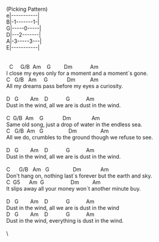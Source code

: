 \
(Picking&nbsp;Pattern)\
e|-----------|\
B|-1-------1-|\
G|-----0-----|\
D|---2-------|\
A|-3-----3---|\
E|-----------|\
\
\
&nbsp;&nbsp;C&nbsp;&nbsp;&nbsp;&nbsp;&nbsp;G/B&nbsp;&nbsp;Am&nbsp;&nbsp;&nbsp;&nbsp;G&nbsp;&nbsp;&nbsp;&nbsp;&nbsp;&nbsp;&nbsp;&nbsp;&nbsp;Dm&nbsp;&nbsp;&nbsp;&nbsp;&nbsp;&nbsp;&nbsp;&nbsp;&nbsp;&nbsp;&nbsp;&nbsp;Am\
I&nbsp;close&nbsp;my&nbsp;eyes&nbsp;only&nbsp;for&nbsp;a&nbsp;moment&nbsp;and&nbsp;a&nbsp;moment´s&nbsp;gone.\
C&nbsp;&nbsp;&nbsp;G/B&nbsp;&nbsp;&nbsp;Am&nbsp;&nbsp;&nbsp;&nbsp;&nbsp;G&nbsp;&nbsp;&nbsp;&nbsp;&nbsp;&nbsp;&nbsp;&nbsp;&nbsp;&nbsp;&nbsp;&nbsp;&nbsp;Dm&nbsp;&nbsp;&nbsp;&nbsp;&nbsp;&nbsp;&nbsp;&nbsp;&nbsp;&nbsp;Am\
All&nbsp;my&nbsp;dreams&nbsp;pass&nbsp;before&nbsp;my&nbsp;eyes&nbsp;a&nbsp;curiosity.\
\
D&nbsp;&nbsp;&nbsp;G&nbsp;&nbsp;&nbsp;&nbsp;&nbsp;&nbsp;&nbsp;&nbsp;Am&nbsp;&nbsp;&nbsp;&nbsp;D&nbsp;&nbsp;&nbsp;&nbsp;&nbsp;&nbsp;&nbsp;&nbsp;&nbsp;&nbsp;&nbsp;&nbsp;G&nbsp;&nbsp;&nbsp;&nbsp;&nbsp;&nbsp;&nbsp;&nbsp;&nbsp;&nbsp;&nbsp;Am\
Dust&nbsp;in&nbsp;the&nbsp;wind,&nbsp;all&nbsp;we&nbsp;are&nbsp;is&nbsp;dust&nbsp;in&nbsp;the&nbsp;wind.\
\
C&nbsp;&nbsp;G/B&nbsp;&nbsp;Am&nbsp;&nbsp;&nbsp;&nbsp;G&nbsp;&nbsp;&nbsp;&nbsp;&nbsp;&nbsp;&nbsp;&nbsp;&nbsp;&nbsp;&nbsp;&nbsp;&nbsp;Dm&nbsp;&nbsp;&nbsp;&nbsp;&nbsp;&nbsp;&nbsp;&nbsp;&nbsp;&nbsp;&nbsp;&nbsp;&nbsp;&nbsp;Am\
Same&nbsp;old&nbsp;song,&nbsp;just&nbsp;a&nbsp;drop&nbsp;of&nbsp;water&nbsp;in&nbsp;the&nbsp;endless&nbsp;sea.\
C&nbsp;&nbsp;&nbsp;G/B&nbsp;&nbsp;Am&nbsp;&nbsp;&nbsp;G&nbsp;&nbsp;&nbsp;&nbsp;&nbsp;&nbsp;&nbsp;&nbsp;&nbsp;&nbsp;&nbsp;&nbsp;&nbsp;&nbsp;&nbsp;&nbsp;&nbsp;Dm&nbsp;&nbsp;&nbsp;&nbsp;&nbsp;&nbsp;&nbsp;&nbsp;&nbsp;&nbsp;&nbsp;&nbsp;&nbsp;&nbsp;&nbsp;&nbsp;Am\
All&nbsp;we&nbsp;do,&nbsp;crumbles&nbsp;to&nbsp;the&nbsp;ground&nbsp;though&nbsp;we&nbsp;refuse&nbsp;to&nbsp;see.\
\
D&nbsp;&nbsp;&nbsp;G&nbsp;&nbsp;&nbsp;&nbsp;&nbsp;&nbsp;&nbsp;&nbsp;Am&nbsp;&nbsp;&nbsp;&nbsp;D&nbsp;&nbsp;&nbsp;&nbsp;&nbsp;&nbsp;&nbsp;&nbsp;&nbsp;&nbsp;&nbsp;&nbsp;G&nbsp;&nbsp;&nbsp;&nbsp;&nbsp;&nbsp;&nbsp;&nbsp;&nbsp;&nbsp;&nbsp;Am\
Dust&nbsp;in&nbsp;the&nbsp;wind,&nbsp;all&nbsp;we&nbsp;are&nbsp;is&nbsp;dust&nbsp;in&nbsp;the&nbsp;wind.\
\
C&nbsp;&nbsp;&nbsp;&nbsp;&nbsp;&nbsp;G/B&nbsp;&nbsp;&nbsp;Am&nbsp;&nbsp;&nbsp;G&nbsp;&nbsp;&nbsp;&nbsp;&nbsp;&nbsp;&nbsp;&nbsp;&nbsp;&nbsp;&nbsp;&nbsp;&nbsp;&nbsp;&nbsp;&nbsp;Dm&nbsp;&nbsp;&nbsp;&nbsp;&nbsp;&nbsp;&nbsp;&nbsp;&nbsp;&nbsp;&nbsp;&nbsp;&nbsp;Am\
Don't&nbsp;hang&nbsp;on,&nbsp;nothing&nbsp;last´s&nbsp;forever&nbsp;but&nbsp;the&nbsp;earth&nbsp;and&nbsp;sky.\
C&nbsp;&nbsp;G5&nbsp;&nbsp;&nbsp;&nbsp;&nbsp;&nbsp;Am&nbsp;&nbsp;G&nbsp;&nbsp;&nbsp;&nbsp;&nbsp;&nbsp;&nbsp;&nbsp;&nbsp;&nbsp;&nbsp;&nbsp;&nbsp;&nbsp;&nbsp;&nbsp;&nbsp;&nbsp;Dm&nbsp;&nbsp;&nbsp;&nbsp;&nbsp;&nbsp;&nbsp;&nbsp;&nbsp;Am\
It&nbsp;slips&nbsp;away&nbsp;all&nbsp;your&nbsp;money&nbsp;won´t&nbsp;another&nbsp;minute&nbsp;buy.\
\
D&nbsp;&nbsp;&nbsp;G&nbsp;&nbsp;&nbsp;&nbsp;&nbsp;&nbsp;&nbsp;&nbsp;Am&nbsp;&nbsp;&nbsp;&nbsp;D&nbsp;&nbsp;&nbsp;&nbsp;&nbsp;&nbsp;&nbsp;&nbsp;&nbsp;&nbsp;&nbsp;&nbsp;G&nbsp;&nbsp;&nbsp;&nbsp;&nbsp;&nbsp;&nbsp;&nbsp;&nbsp;&nbsp;&nbsp;Am\
Dust&nbsp;in&nbsp;the&nbsp;wind,&nbsp;all&nbsp;we&nbsp;are&nbsp;is&nbsp;dust&nbsp;in&nbsp;the&nbsp;wind\
D&nbsp;&nbsp;&nbsp;G&nbsp;&nbsp;&nbsp;&nbsp;&nbsp;&nbsp;&nbsp;&nbsp;Am&nbsp;&nbsp;&nbsp;&nbsp;D&nbsp;&nbsp;&nbsp;&nbsp;&nbsp;&nbsp;&nbsp;&nbsp;&nbsp;&nbsp;&nbsp;&nbsp;G&nbsp;&nbsp;&nbsp;&nbsp;&nbsp;&nbsp;&nbsp;&nbsp;&nbsp;&nbsp;&nbsp;Am\
Dust&nbsp;in&nbsp;the&nbsp;wind,&nbsp;everything&nbsp;is&nbsp;dust&nbsp;in&nbsp;the&nbsp;wind.\
\
\
